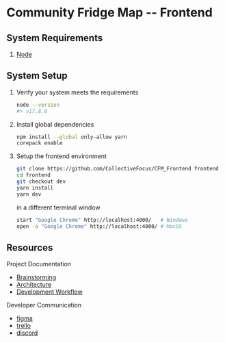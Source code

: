 # Community Fridge Map -- Frontend

## System Requirements

1. [Node](https://nodejs.org/en/)

## System Setup

1. Verify your system meets the requirements

   ```bash
   node --version
   #> v17.8.0
   ```

1. Install global dependencies

   ```bash
   npm install --global only-allow yarn
   corepack enable
   ```

1. Setup the frontend environment

   ```bash
   git clone https://github.com/CollectiveFocus/CFM_Frontend frontend
   cd frontend
   git checkout dev
   yarn install
   yarn dev
   ```

   in a different terminal window

   ```bash
   start "Google Chrome" http://localhost:4000/   # Windows
   open -a "Google Chrome" http://localhost:4000/ # MacOS
   ```

## Resources

Project Documentation

- [Brainstorming](https://docs.google.com/document/d/1FYClUD16KUY42_p93rZFHN-iyp94RU0Rtw517vj2jXs/edit)
- [Architecture](https://docs.google.com/document/d/1yZVGAxVn4CEZyyce_Zuha3oYOOU8ey7ArBvLbm7l4bw/edit)
- [Development Workflow](https://docs.google.com/document/d/1m9Xqo4QUVEBjMD7sMjxSHa3CxxjvrHppwc0nrdWCAAc/edit)

Developer Communication

- [figma](https://www.figma.com/file/OL6J4By9EByk47n2JBx16D/NYC-FRIDGE?node-id=80%3A948)
- [trello](https://trello.com/b/UhEoUpnD/community-fridge-map-dev)
- [discord](https://discord.com/channels/955884900655972463/955884900655972468)
